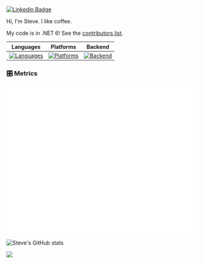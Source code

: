 [![Linkedin Badge](https://img.shields.io/badge/-Steve%20Berdy-blue?style=flat&logo=Linkedin&logoColor=white&link=https://www.linkedin.com/in/steveberdy/)](https://www.linkedin.com/in/steveberdy/)

Hi, I'm Steve. I like coffee.

My code is in .NET 6! See the [contributors list](https://dotnet.microsoft.com/en-us/thanks/v6.0.0-rc.1).

| Languages | Platforms | Backend
| --------- | --------- | ------
| [![Languages](https://readme-typing-svg.demolab.com?font=Fira+Code&duration=1500&pause=100&center=true&multiline=true&repeat=false&width=446&height=140&lines=C%23;Python;Javascript;C%2B%2B;Java)](https://github.com/steveberdy) | [![Platforms](https://readme-typing-svg.demolab.com?font=Fira+Code&duration=1500&pause=100&center=true&multiline=true&repeat=false&width=446&height=160&lines=.NET;Node.js;React.js;Electron.js;Flask;.NET+Roslyn)](https://github.com/steveberdy) | [![Backend](https://readme-typing-svg.demolab.com?font=Fira+Code&duration=1500&pause=100&center=true&multiline=true&repeat=false&width=446&height=200&lines=ASP.NET+Web+APIs;ASP.NET+MVC;Blazor+Server+%2F+Blazor+WASM;gRPC;WebSockets;Long-Polling;Flask+RESTful)](https://github.com/steveberdy)

### 🎛 Metrics

![Metrics](github-metrics.svg)

![Steve's GitHub stats](https://github-readme-stats.vercel.app/api?username=steveberdy&count_private=true&show_icons=true&theme=dark)

![](./profile-3d-contrib/profile-green-animate.svg)
